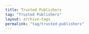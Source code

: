 ```yaml
---
title: Trusted Publishers
tag: "Trusted Publishers"
layout: archive-tags
permalink: "tag/trusted-publishers"
---
```

